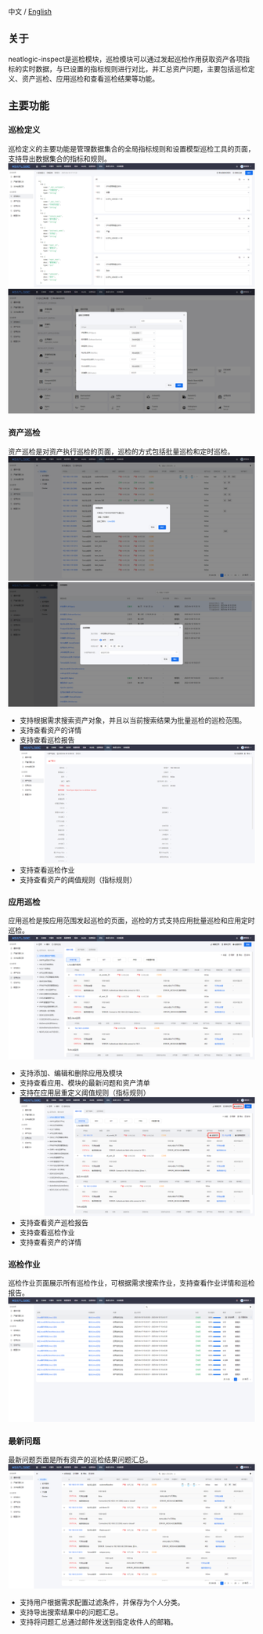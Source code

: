 中文 / [English](README.en.md)

## 关于

neatlogic-inspect是巡检模块，巡检模块可以通过发起巡检作用获取资产各项指标的实时数据，与已设置的指标规则进行对比，并汇总资产问题，主要包括巡检定义、资产巡检、应用巡检和查看巡检结果等功能。

## 主要功能

### 巡检定义

巡检定义的主要功能是管理数据集合的全局指标规则和设置模型巡检工具的页面，支持导出数据集合的指标和规则。
![img.png](README_IMAGES/img1.png)
![img.png](README_IMAGES/img.png)

### 资产巡检

资产巡检是对资产执行巡检的页面，巡检的方式包括批量巡检和定时巡检。
![img.png](README_IMAGES/img2.png)
![img.png](README_IMAGES/img3.png)
- 支持根据需求搜索资产对象，并且以当前搜索结果为批量巡检的巡检范围。
- 支持查看资产的详情
- 支持查看巡检报告
  ![img.png](README_IMAGES/img4.png)
- 支持查看巡检作业
- 支持查看资产的阈值规则（指标规则）

### 应用巡检

应用巡检是按应用范围发起巡检的页面，巡检的方式支持应用批量巡检和应用定时巡检。
![img.png](README_IMAGES/img5.png)
- 支持添加、编辑和删除应用及模块
- 支持查看应用、模块的最新问题和资产清单
- 支持在应用层重定义阈值规则（指标规则）
![img.png](README_IMAGES/img6.png)
- 支持查看资产巡检报告
- 支持查看巡检作业
- 支持查看资产的详情

### 巡检作业

巡检作业页面展示所有巡检作业，可根据需求搜索作业，支持查看作业详情和巡检报告。
![img.png](README_IMAGES/img7.png)

### 最新问题

最新问题页面是所有资产的巡检结果问题汇总。
![img.png](README_IMAGES/img8.png)
- 支持用户根据需求配置过滤条件，并保存为个人分类。
- 支持导出搜索结果中的问题汇总。
- 支持将问题汇总通过邮件发送到指定收件人的邮箱。